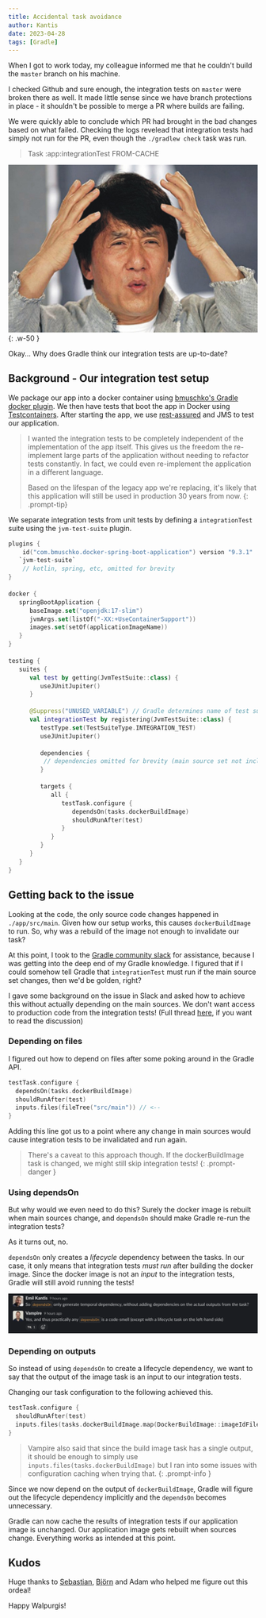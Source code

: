 ```yaml
---
title: Accidental task avoidance
author: Kantis
date: 2023-04-28
tags: [Gradle]
---
```


When I got to work today, my colleague informed me that he couldn't build the `master` branch on his machine.

I checked Github and sure enough, the integration tests on `master` were broken there as well.
It made little sense since we have branch protections in place - it shouldn't be possible to merge a PR where builds are failing.

We were quickly able to conclude which PR had brought in the bad changes based on what failed. Checking the logs revelead that integration tests had simply not run for the PR, even though the `./gradlew check` task was run.

> Task :app:integrationTest FROM-CACHE

![Jackie Chan making a confused expression](/assets/what.jpeg)
{: .w-50 }

Okay... Why does Gradle think our integration tests are up-to-date?

## Background - Our integration test setup
We package our app into a docker container using [bmuschko's Gradle docker plugin](https://github.com/bmuschko/gradle-docker-plugin).
We then have tests that boot the app in Docker using [Testcontainers](https://github.com/testcontainers).
After starting the app, we use [rest-assured](https://github.com/rest-assured/rest-assured) and JMS to test our application.

> I wanted the integration tests to be completely independent of the implementation of the app itself.
> This gives us the freedom the re-implement large parts of the application without needing to refactor tests constantly.
> In fact, we could even re-implement the application in a different language.
>
> Based on the lifespan of the legacy app we're replacing, it's likely that this application will still be used in production 30 years from now.
{: .prompt-tip}

We separate integration tests from unit tests by defining a `integrationTest` suite using the `jvm-test-suite` plugin.

```kotlin
plugins {
    id("com.bmuschko.docker-spring-boot-application") version "9.3.1"
   `jvm-test-suite`
    // kotlin, spring, etc, omitted for brevity
}

docker {
   springBootApplication {
      baseImage.set("openjdk:17-slim")
      jvmArgs.set(listOf("-XX:+UseContainerSupport"))
      images.set(setOf(applicationImageName))
   }
}

testing {
   suites {
      val test by getting(JvmTestSuite::class) {
         useJUnitJupiter()
      }

      @Suppress("UNUSED_VARIABLE") // Gradle determines name of test suite by the name of the variable
      val integrationTest by registering(JvmTestSuite::class) {
         testType.set(TestSuiteType.INTEGRATION_TEST)
         useJUnitJupiter()

         dependencies {
          // dependencies omitted for brevity (main source set not included)
         }

         targets {
            all {
               testTask.configure {
                  dependsOn(tasks.dockerBuildImage)
                  shouldRunAfter(test)
               }
            }
         }
      }
   }
}
```

## Getting back to the issue
Looking at the code, the only source code changes happened in `./app/src/main`. Given how our setup works, this causes `dockerBuildImage` to run. So, why was a rebuild of the image not enough to invalidate our task?

At this point, I took to the [Gradle community slack](https://gradle-community.slack.com/) for assistance, because I was getting into the deep end of my Gradle knowledge. I figured that if I could somehow tell Gradle that `integrationTest` must run if the main source set changes, then we'd be golden, right?

I gave some background on the issue in Slack and asked how to achieve this without actually depending on the main sources. We don't want access to production code from the integration tests! (Full thread [here](https://gradle-community.slack.com/archives/CAHSN3LDN/p1682667792218029), if you want to read the discussion)

### Depending on files
I figured out how to depend on files after some poking around in the Gradle API.

```kotlin
testTask.configure {
  dependsOn(tasks.dockerBuildImage)
  shouldRunAfter(test)
  inputs.files(fileTree("src/main")) // <--
}
```

Adding this line got us to a point where any change in main sources would cause integration tests to be invalidated and run again.

> There's a caveat to this approach though. If the dockerBuildImage task is changed, we might still skip integration tests!
{: .prompt-danger }

### Using dependsOn
But why would we even need to do this? Surely the docker image is rebuilt when main sources change, and `dependsOn` should make Gradle re-run the integration tests?

As it turns out, no.

`dependsOn` only creates a _lifecycle_ dependency between the tasks. In our case, it only means that integration tests _must run_ after building the docker image. Since the docker image is not an _input_ to the integration tests, Gradle will still avoid running the tests!

![A screenshot from the slack conversation](/assets/depends_on.png)


### Depending on outputs

So instead of using `dependsOn` to create a lifecycle dependency, we want to say that the output of the image task is an input to our integration tests.

Changing our task configuration to the following achieved this.

```kotlin
testTask.configure {
  shouldRunAfter(test)
  inputs.files(tasks.dockerBuildImage.map(DockerBuildImage::imageIdFile)) // <--
}
```

> Vampire also said that since the build image task has a single output, it should be enough to simply use `inputs.files(tasks.dockerBuildImage)` but I ran into some issues with configuration caching when trying that.
{: .prompt-info }

Since we now depend on the output of `dockerBuildImage`, Gradle will figure out the lifecycle dependency implicitly and the `dependsOn` becomes unnecessary.

Gradle can now cache the results of integration tests if our application image is unchanged. Our application image gets rebuilt when sources change. Everything works as intended at this point.

## Kudos
Huge thanks to [Sebastian](https://github.com/sschuberth), [Björn](https://github.com/vampire) and Adam who helped me figure out this ordeal!

Happy Walpurgis!
